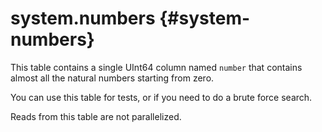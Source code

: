# system.numbers {#system-numbers}

This table contains a single UInt64 column named `number` that contains almost all the natural numbers starting from zero.

You can use this table for tests, or if you need to do a brute force search.

Reads from this table are not parallelized.
